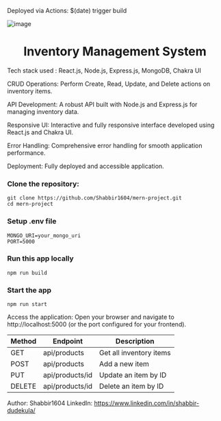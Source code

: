 Deployed via Actions: $(date)
trigger build

![image](https://github.com/user-attachments/assets/36c105b2-618f-4ae1-abb6-bacc794c4286)

<h1 align="center">Inventory Management System</h1>

Tech stack used : React.js, Node.js, Express.js, MongoDB, Chakra UI

CRUD Operations: Perform Create, Read, Update, and Delete actions on inventory items.

API Development: A robust API built with Node.js and Express.js for managing inventory data.

Responsive UI: Interactive and fully responsive interface developed using React.js and Chakra UI.

Error Handling: Comprehensive error handling for smooth application performance.

Deployment: Fully deployed and accessible application.

### Clone the repository:

```shell
git clone https://github.com/Shabbir1604/mern-project.git
cd mern-project
```

### Setup .env file

```shell
MONGO_URI=your_mongo_uri
PORT=5000
```

### Run this app locally

```shell
npm run build
```

### Start the app

```shell
npm run start
```
Access the application: Open your browser and navigate to http://localhost:5000 (or the port configured for your frontend).


|  Method       | Endpoint       | Description       |
|----------------|----------------|----------------|
| GET  |   api/products    | Get all inventory items  |
| POST |  api/products     | Add a new item  |
| PUT  |  api/products/id  | Update an item by ID |
| DELETE  | api/products/id |Delete an item by ID |


Author:   Shabbir1604
LinkedIn: https://www.linkedin.com/in/shabbir-dudekula/


